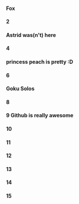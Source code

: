 ####  Fox
#### 2
#### Astrid was(n't) here
#### 4
#### princess peach is pretty :D
#### 6
#### Goku Solos
#### 8
#### 9 Github is really awesome
#### 10
#### 11
#### 12
#### 13
#### 14
#### 15
